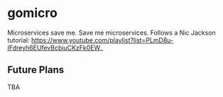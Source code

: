 # gomicro
Microservices save me. Save me microservices. Follows a Nic Jackson tutorial: https://www.youtube.com/playlist?list=PLmD8u-IFdreyh6EUfevBcbiuCKzFk0EW_

## Future Plans
TBA

